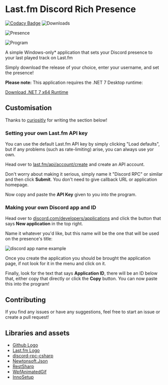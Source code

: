 ﻿# Last.fm Discord Rich Presence
[![Codacy Badge](https://img.shields.io/codacy/grade/e0da00a962b5448cbd888887b9f9a77f)](https://www.codacy.com/gh/RegorForgotTheirPassword/LastfmDiscordRPC/dashboard?utm_source=github.com&amp;utm_medium=referral&amp;utm_content=RegorForgotTheirPassword/LastfmDiscordRPC&amp;utm_campaign=Badge_Grade)
![Downloads](https://img.shields.io/github/downloads/regorforgot/lastfmdiscordrpc/total)

![Presence](https://raw.githubusercontent.com/RegorForgotTheirPassword/LastfmDiscordRPC/master/Screenshots/Presence.png)

![Program](https://raw.githubusercontent.com/RegorForgotTheirPassword/LastfmDiscordRPC/master/Screenshots/Program.png)

A simple Windows-only* application that sets your Discord presence to your last played track on Last.fm

Simply download the release of your choice, enter your username, and set the presence!

**Please note:** This application requires the .NET 7 Desktop runtime:

[Download .NET 7 x64 Runtime](https://dotnet.microsoft.com/en-us/download/dotnet/thank-you/runtime-desktop-7.0.5-windows-x64-installer)


## Customisation

Thanks to [curiositIy](https://github.com/curiositIy/) for writing the section below!

### **Setting your own Last.fm API key**

You can use the default Last.fm API key by simply clicking "Load defaults", but if any problems (such as rate-limiting) arise, you can always use yor own.

Head over to [last.fm/api/account/create](https://www.last.fm/api/account/create) and create an API account.

Don't worry about making it serious, simply name it "Discord RPC" or similar and then click **Submit**. You don't need to give callback URL or application homepage.

Now copy and paste the **API Key** given to you into the program.

### **Making your own Discord app and ID**

Head over to [discord.com/developers/applications](https://discord.com/developers/applications) and click the button that says **New application** in the top right.

Name it whatever you'd like, but this name will be the one that will be used on the presence's title:

![discord app name example](https://raw.githubusercontent.com/RegorForgotTheirPassword/LastfmDiscordRPC/master/Screenshots/PresenceName.png)

Once you create the application you should be brought the application page, if not look for it in the menu and click on it.

Finally, look for the text that says **Application ID**, there will be an ID below that, either copy that directly or click the **Copy** button. You can now paste this into the program!

## Contributing

If you find any issues or have any suggestions, feel free to start an issue or create a pull request!

## Libraries and assets

- [Github Logo](https://github-media-downloads.s3.amazonaws.com/GitHub-Mark.zip)
- [Last.fm Logo](https://www.last.fm/static/images/lastfm_avatar_twitter.png)
- [discord-rpc-csharp](https://github.com/Lachee/discord-rpc-csharp/)
- [Newtonsoft.Json](https://github.com/JamesNK/Newtonsoft.Json)
- [RestSharp](https://github.com/restsharp/RestSharp)
- [WpfAnimatedGif](https://github.com/XamlAnimatedGif/WpfAnimatedGif/)
- [InnoSetup](https://github.com/jrsoftware/issrc)
